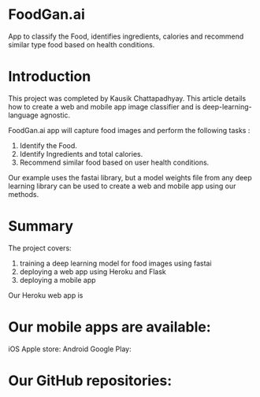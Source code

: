 # FoodGan.ai
App to classify the Food, identifies ingredients, calories and recommend similar type food based on health conditions.

# Introduction
This project was completed by Kausik Chattapadhyay. This article details how to create a web and mobile app image classifier and is deep-learning-language agnostic. 

FoodGan.ai app will capture food images and perform the following tasks :
1. Identify the Food.
2. Identify Ingredients and total calories.
3. Recommend similar food based on user health conditions.

Our example uses the fastai library, but a model weights file from any deep learning library can be used to create a web and mobile app using our methods.

# Summary
The project covers:

1. training a deep learning model for food images using fastai
2. deploying a web app using Heroku and Flask
3. deploying a mobile app

Our Heroku web app is 

# Our mobile apps are available:

iOS Apple store: 
Android Google Play:

# Our GitHub repositories:


